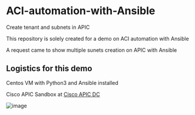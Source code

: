 # ACI-automation-with-Ansible
Create tenant and subnets in APIC

This repository is solely created for a demo on ACI automation with Ansible

A request came to show multiple sunets creation on APIC with Ansible

Logistics for this demo
-----------------------
Centos VM with Python3 and Ansible installed

Cisco APIC Sandbox at [Cisco APIC DC](https://sandboxapicdc.cisco.com)


![image](https://user-images.githubusercontent.com/47313728/76161863-9c5f4f00-60f4-11ea-995b-9c1fd51ebe3d.png)
